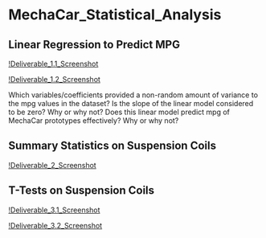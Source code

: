 # MechaCar_Statistical_Analysis

## Linear Regression to Predict MPG
[!Deliverable_1.1_Screenshot](Screenshots/Deliverable_1.1.png)

[!Deliverable_1.2_Screenshot](Screenshots/Deliverable_1.2.png)

Which variables/coefficients provided a non-random amount of variance to the mpg values in the dataset?
Is the slope of the linear model considered to be zero? Why or why not?
Does this linear model predict mpg of MechaCar prototypes effectively? Why or why not?

## Summary Statistics on Suspension Coils
[!Deliverable_2_Screenshot](Screenshots/Deliverable_2.1.png)


## T-Tests on Suspension Coils
[!Deliverable_3.1_Screenshot](Screenshots/Deliverable_3.1.png)


[!Deliverable_3.2_Screenshot](Screenshots/Deliverable_3.2.png)
